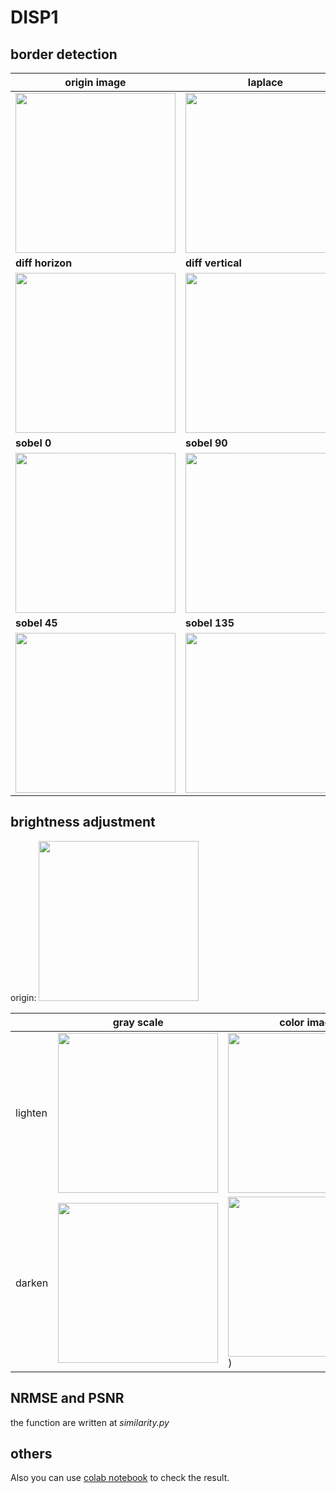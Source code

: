# DISP1

## border detection



|origin image|**laplace** |
| -------- | -------- |
|<img src="https://i.imgur.com/fgTRwKa.png" width="256px" height="256px">|<img src="https://i.imgur.com/zPYE75J.png" width="256px" height="256px">|
| **diff horizon** | **diff vertical** | 
| <img src="https://i.imgur.com/P5fBIe0.png" width="256px" height="256px">| <img src="https://i.imgur.com/0XS0ZXX.png" width="256px" height="256px">
| **sobel 0** | **sobel 90** |
| <img src="https://i.imgur.com/MgZUdk5.png" width="256px" height="256px"> | <img src="https://i.imgur.com/yMymacf.png" width="256px" height="256px">|
| **sobel 45** | **sobel 135** |
|<img src="https://i.imgur.com/OpyxbqY.png" width="256px" height="256px"> | <img src="https://i.imgur.com/NZSYUJD.png" width="256px" height="256px">|

## brightness adjustment

origin:
<img src="https://i.imgur.com/x50hrjv.jpg" width="256px" height="256px">

| | gray scale| color image|
|-- | - | - |
|lighten |<img src="https://i.imgur.com/PyQ4FBM.png" width="256px" height="256px">|<img src="https://i.imgur.com/nXJJ3Tf.png" width="256px" height="256px">|
| darken|<img src="https://i.imgur.com/j4yBUYk.png" width="256px" height="256px">|<img src="https://i.imgur.com/hAtsOJy.png" width="256px" height="256px">)|

## NRMSE and PSNR

the function are written at *similarity.py*

## others

Also you can use [colab notebook](https://colab.research.google.com/drive/1mytXKnF3d4_IPPtixo8Ffq_8QLcGfIiM?usp=sharing) to check the result.

     
